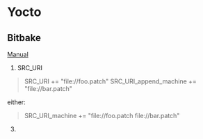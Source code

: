 # Yocto

## Bitbake

[Manual](https://www.yoctoproject.org/docs/1.6/bitbake-user-manual/bitbake-user-manual.html)

1. SRC_URI

> SRC_URI += "file://foo.patch"
> SRC_URI_append_machine += "file://bar.patch"

either:

> SRC_URI_machine += "file://foo.patch file://bar.patch"

3. 
